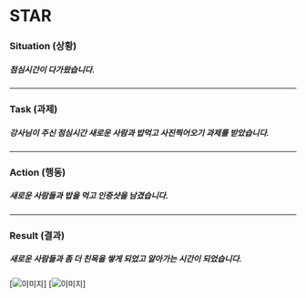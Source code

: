# STAR

### Situation (상황)
##### 점심시간이 다가왔습니다.

---

### Task (과제)
##### 강사님이 주신 점심시간 새로운 사람과 밥먹고 사진찍어오기 과제를 받았습니다.

---

### Action (행동)
##### 새로운 사람들과 밥을 먹고 인증샷을 남겼습니다.

---

### Result (결과)
##### 새로운 사람들과 좀 더 친목을 쌓게 되었고 알아가는 시간이 되었습니다.


[![이미지](https://i.imgur.com/5fhsV2w.jpeg)]
[![이미지](https://i.imgur.com/VydSyDP.jpeg)]


